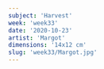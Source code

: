 ```yaml
---
subject: 'Harvest'
week: 'week33'
date: '2020-10-23'
artist: 'Margot'
dimensions: '14x12 cm'
slug: 'week33/Margot.jpg'
---
```


